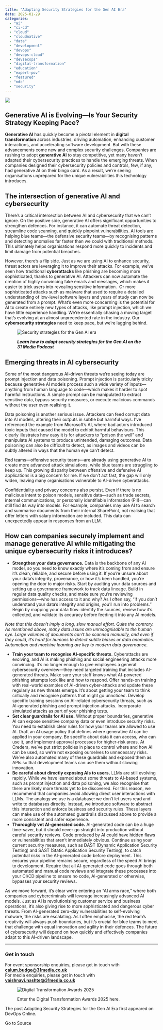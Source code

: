 ```yaml
---
title: "Adapting Security Strategies for the Gen AI Era"
date: 2025-01-29
categories: 
  - "ai"
  - "ci-cd"
  - "cloud"
  - "cloudnative"
  - "data"
  - "development"
  - "devops"
  - "devops-cloud"
  - "devsecops"
  - "digital-transformation"
  - "education"
  - "expert-pov"
  - "featured"
  - "ndc"
  - "security"
---
```


![](https://devopsonline.co.uk/wp-content/uploads/2024/11/AI-webpost-1.jpg)

## **Generative AI is Evolving—Is Your Security Strategy Keeping Pace?**

**Generative AI** has quickly become a pivotal element in **digital transformation** across industries, driving automation, enhancing customer interactions, and accelerating software development. But with these advancements come new and complex security challenges. Companies are rushing to adopt **generative AI** to stay competitive, yet many haven’t adapted their cybersecurity practices to handle the emerging threats. When companies designed their cybersecurity policies and controls, few, if any, had generative AI on their bingo card. As a result, we’re seeing organisations unprepared for the unique vulnerabilities this technology introduces.

## **The intersection of generative AI and cybersecurity**

There’s a critical intersection between AI and cybersecurity that we can’t ignore. On the positive side, generative AI offers significant opportunities to strengthen defences. For instance, it can automate threat detection, streamline code scanning, and quickly pinpoint vulnerabilities. AI tools are helping blue teams—the defensive security teams—by recognising patterns and detecting anomalies far faster than we could with traditional methods. This ultimately helps organisations respond more quickly to incidents and limit damage from potential breaches.

However, there’s a flip side. Just as we are using AI to enhance security, threat actors are leveraging it to improve their attacks. For example, we’ve seen how traditional **cyberattacks** like phishing are becoming more sophisticated, thanks to generative AI. Attackers can now automate the creation of highly convincing fake emails and messages, which makes it easier to trick users into revealing sensitive information.  Or more sophisticated attacks such as malware that used to require a detailed understanding of low-level software layers and years of study can now be generated from a prompt. What’s even more concerning is the potential for AI to create entirely new types of attacks, like prompt injection, which we have little experience handling. We’re essentially chasing a moving target that’s evolving at an almost unprecedented rate in the industry. Our **cybersecurity strategies** need to keep pace, but we’re lagging behind.

<figure>

![Security strategies for the Gen AI era](https://devopsonline.co.uk/wp-content/uploads/2024/11/Jason-Goth.png)

<figcaption>

_**Learn how to adapt security strategies for the Gen AI on the 31 Media Podcast**_

</figcaption>

</figure>

## **Emerging threats in AI cybersecurity**

Some of the most dangerous AI-driven threats we’re seeing today are prompt injection and data poisoning. Prompt injection is particularly tricky because generative AI models process such a wide variety of inputs—anything from human language to code—which makes it harder to spot harmful instructions. A simple prompt can be manipulated to extract sensitive data, bypass security measures, or execute malicious commands without the user even realising it.

Data poisoning is another serious issue. Attackers can feed corrupt data into AI models, altering their outputs in subtle but harmful ways. I’ve referenced the example from Microsoft’s AI, where bad actors introduced toxic inputs that caused the model to exhibit harmful behaviours. This clearly illustrates how easy it is for attackers to “poison the well” and manipulate AI systems to produce unintended, damaging outcomes. Data poisoning can also be difficult to detect, as images and videos can be subtly altered in ways that the human eye can’t detect.

Red teams—offensive security teams—are already using generative AI to create more advanced attack simulations, while blue teams are struggling to keep up. This growing disparity between offensive and defensive AI applications is a big concern for me. If we don’t act fast, the gap will only widen, leaving many organisations vulnerable to AI-driven cyberattacks.

Confidentiality and privacy concerns also persist. Even if there is no malicious intent to poison models, sensitive data—such as trade secrets, internal communications, or personally identifiable information (PII)—can still find its way into models. For example, companies may use AI to search and summarise documents from their internal SharePoint, not realising that offer letters with salary information are included. This data can unexpectedly appear in responses from an LLM.

## **How can companies securely implement and manage generative AI while mitigating the unique cybersecurity risks it introduces?**

- **Strengthen your data governance.** Data is the backbone of any AI model, so you need to know exactly where it’s coming from and ensure it’s clean, reliable, and secure before using it. If you’re unsure about your data’s integrity, provenance, or how it’s been handled, you’re opening the door to major risks. Start by auditing your data sources and setting up a governance framework to track data lineage. Build in regular data quality checks, and make sure you’re reviewing permissions—who has access to it and why? As I often say, “If you don’t understand your data’s integrity and origins, you’ll run into problems.” Begin by mapping your data flow: identify the sources, review how it’s collected, and validate its accuracy before feeding it into any AI models.

_Note that this doesn’t imply a long, slow manual effort. Quite the contrary. As mentioned above, many data issues are unrecognisable to the human eye. Large volumes of documents can’t be scanned manually, and even if they could, it’s hard for humans to detect subtle biases or data anomalies. Automation and machine learning are key to modern data governance._

- **Train your team to recognise AI-specific threats.** Cyberattacks are evolving, and AI is making phishing and social engineering attacks more convincing. It’s no longer enough to give employees a general cybersecurity overview—they need targeted training that includes AI-generated threats. Make sure your staff knows what AI-powered phishing attempts look like and how to respond. Offer hands-on training with real-world examples of AI-driven cyber-attacks and update these regularly as new threats emerge. It’s about getting your team to think critically and recognise patterns that might go unnoticed. Develop specific training sessions on AI-related cybersecurity threats, such as AI-generated phishing and prompt injection attacks. Incorporate simulated attacks as part of your phishing tests.
- **Set clear guardrails for AI use.** Without proper boundaries, generative AI can expose sensitive company data or even introduce security risks. You need to establish clear rules for how your teams are allowed to use AI. Draft an AI usage policy that defines where generative AI can be applied in your company. Be specific about data it can access, who can use it, and implement approval processes for higher-risk areas. At Credera, we’ve put strict policies in place to control where and how AI can be used, so we’re not exposing ourselves to unnecessary risks. We’ve also automated many of these guardrails and exposed them as APIs so that development teams can use them without slowing innovation.
- **Be careful about directly exposing AIs to users.** LLMs are still evolving rapidly. While we have learned about some threats to AI-based systems, such as prompt injection and data poisoning, we also recognise that there are likely more threats yet to be discovered. For this reason, we recommend that companies avoid allowing direct user interactions with LLMs. The analogy we use is a database: we don’t let users read and write to databases directly. Instead, we introduce software to abstract this interaction and enforce business and security rules. These layers can make use of the automated guardrails discussed above to provide a more consistent and safer experience.
- **Thoroughly vet AI-generated code.** AI-generated code can be a huge time-saver, but it should never go straight into production without careful security reviews. Code produced by AI could have hidden flaws or vulnerabilities that aren’t immediately obvious. Continue using your current security measures, such as DAST (Dynamic Application Security Testing) and SAST (Static Application Security Testing), to catch potential risks in the AI-generated code before deployment. This ensures your pipeline remains secure, regardless of the speed AI brings to development. Require that all AI-generated code goes through both automated and manual code reviews and integrate these processes into your CI/CD pipeline to ensure no code, AI-generated or otherwise, bypasses your security reviews.

As we move forward, it’s clear we’re entering an “AI arms race,” where both companies and cybercriminals will leverage increasingly advanced AI models. Just as AI is revolutionising customer service and business operations, it’s also giving rise to more sophisticated and dangerous cyber threats. From AI-generated zero-day vulnerabilities to self-evolving malware, the risks are escalating. As I often emphasise, the red team’s creativity will always push boundaries, but it’s crucial for blue teams to meet that challenge with equal innovation and agility in their defences. The future of cybersecurity will depend on how quickly and effectively companies adapt to this AI-driven landscape.

* * *

### **Get in touch**

For event sponsorship enquiries, please get in touch with **calum.budge@31media.co.uk**  
For media enquiries, please get in touch with **vaishnavi.nashte@31media.co.uk**

<figure>

![Digital Transformation Awards 2025](https://devopsonline.co.uk/wp-content/uploads/2024/09/DTA_header.png)

<figcaption>

Enter the Digital Transformation Awards 2025 here.

</figcaption>

</figure>

The post Adapting Security Strategies for the Gen AI Era first appeared on DevOps Online.

Go to Source

